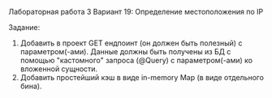 Лабораторная работа 3
Вариант 19: Определение местоположения по IP

Задание:
1. Добавить в проект GET ендпоинт (он должен быть полезный) с параметром(-ами). Данные должны быть получены из БД с помощью "кастомного" запроса (@Query) с параметром(-ами) ко вложенной сущности.
 2. Добавить простейший кэш в виде in-memory Map (в виде отдельного бина).
